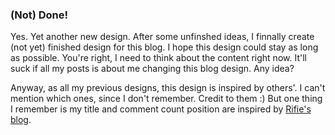 ### (Not) Done!

Yes. Yet another new design. After some unfinshed ideas, I finnally create (not yet) finished design for this blog. I hope this design could stay as long as possible. You're right, I need to think about the content right now. It'll suck if all my posts is about me changing this blog design. Any idea?

Anyway, as all my previous designs, this design is inspired by others'. I can't mention which ones, since I don't remember. Credit to them :) But one thing I remember is my title and comment count position are inspired by [Rifie's blog](http://rifie.com/).

<!-- METADATA: {"time": "2007-12-14 05:47:13", "title": "(Not) Done!"} -->
